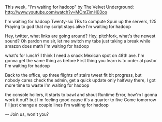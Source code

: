 This week, "I'm waiting for hadoop" by The Velvet Underground:
http://www.youtube.com/watch?v=MOmZimH00oo

I'm waiting for hadoop
Twenty-six TBs to compute
Spun up the servers, 125 
Praying to god that my script stays alive 
I'm waiting for hadoop

Hey, twitter, what links are going around?
Hey, pitchfork, what's the newest sound?
Oh pardon me sir, let me switch my tabs
just taking a break while amazon does math
I'm waiting for hadoop

what's for lunch? I think I need a snack
Mexican spot on 48th ave.
I'm gonna get the same thing as before
First thing you learn is to order al pastor
I'm waiting for hadoop

Back to the office, up three flights of stairs 
tweet fit bit progress, but nobody cares 
check the admin, get a quick update
only halfway there, I got more time to waste 
I'm waiting for hadoop

the console hollers, it starts to bawl and shout 
Runtime Error, how'm I gonna work it  out?
but I'm feeling good cause it's a quarter to five
Come tomorrow I'll just change a couple lines
I'm waiting for hadoop

--
Join us, won't you?
